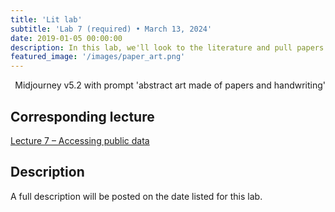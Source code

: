 ```yaml
---
title: 'Lit lab'
subtitle: 'Lab 7 (required) • March 13, 2024'
date: 2019-01-05 00:00:00
description: In this lab, we'll look to the literature and pull papers from a wide range of fields, including cancer biology, developmental biology, immunology, and more.  You'll have two hours to pull data from a publication and reproduce key figures.
featured_image: '/images/paper_art.png'
---
```


<div style="text-align: right"> Midjourney v5.2 with prompt 'abstract art made of papers and handwriting' </div>

## Corresponding lecture

[Lecture 7 – Accessing public data](https://diytranscriptomics.com/project/lecture-07)

## Description

A full description will be posted on the date listed for this lab.
